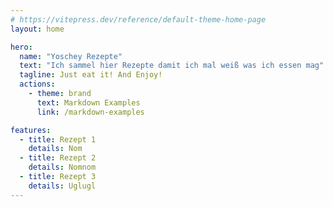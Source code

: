 ```yaml
---
# https://vitepress.dev/reference/default-theme-home-page
layout: home

hero:
  name: "Yoschey Rezepte"
  text: "Ich sammel hier Rezepte damit ich mal weiß was ich essen mag"
  tagline: Just eat it! And Enjoy!
  actions:
    - theme: brand
      text: Markdown Examples
      link: /markdown-examples

features:
  - title: Rezept 1
    details: Nom
  - title: Rezept 2
    details: Nomnom
  - title: Rezept 3
    details: Uglugl
---
```

